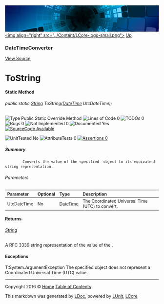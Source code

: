 ![](../Content/LCore-banner-small.png "")
[&lt;img align=&quot;right&quot; src=&quot;../Content/LCore-logo-small.png&quot;&gt;](../../README.md)
[Up](DateTimeConverter.md)

### DateTimeConverter
[View Source](../Tools/DateTimeConverter.cs)

# ToString

#### Static Method

###### public static [String](https://msdn.microsoft.com/en-us/library/system.string.aspx) ToString([DateTime](https://msdn.microsoft.com/en-us/library/system.datetime.aspx) UtcDateTime);

![Type Public Static Override Method](http://b.repl.ca/v1/Type-Public%20Static%20Override%20Method-blue.png "") ![Lines of Code 0](http://b.repl.ca/v1/Lines%20of%20Code-0-blue.png "") ![TODOs 0](http://b.repl.ca/v1/TODOs-0-green.png "") ![Bugs 0](http://b.repl.ca/v1/Bugs-0-green.png "") ![Not Implemented 0](http://b.repl.ca/v1/Not%20Implemented-0-green.png "") ![Documented Yes](http://b.repl.ca/v1/Documented-Yes-brightgreen.png "") [![SourceCode Available](http://b.repl.ca/v1/SourceCode-Available-brightgreen.png "")](../Tools/DateTimeConverter.cs#L)

![UnitTested No](http://b.repl.ca/v1/UnitTested-No-lightgrey.png "") ![AttributeTests 0](http://b.repl.ca/v1/AttributeTests-0-lightgrey.png "") [![Assertions 0](http://b.repl.ca/v1/Assertions-0-lightgrey.png "")](../Tools/DateTimeConverter.cs)

##### Summary

            Converts the value of the specified  object to its equivalent string representation.
            

###### Parameters

Parameter | Optional | Type | Description
:---  | :---  | :---  | :--- 
UtcDateTime | No | [DateTime](https://msdn.microsoft.com/en-us/library/system.datetime.aspx) | The Coordinated Universal Time (UTC)  to convert.


#### Returns

###### [String](https://msdn.microsoft.com/en-us/library/system.string.aspx)
A RFC 3339 string representation of the value of the .

#### Exceptions
T:System.ArgumentException The specified  object does not represent a Coordinated Universal Time (UTC) value.



---

Copyright 2016 &copy; [Home](../../README.md) [Table of Contents](../../TableOfContents.md)

This markdown was generated by [LDoc](https://github.com/CodeSingularity/LDoc), powered by [LUnit](https://github.com/CodeSingularity/LUnit), [LCore](https://github.com/CodeSingularity/LCore)
